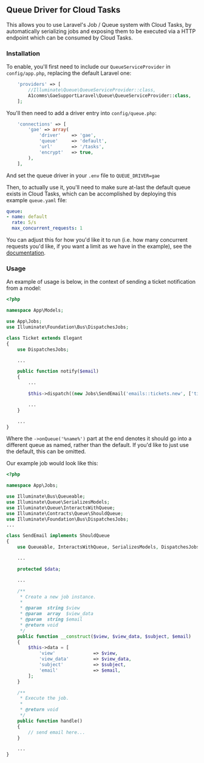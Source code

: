 ## Queue Driver for Cloud Tasks

This allows you to use Laravel's Job / Queue system with Cloud Tasks, by automatically serializing jobs and exposing them to be executed via a HTTP endpoint which can be consumed by Cloud Tasks.

### Installation

To enable, you'll first need to include our `QueueServiceProvider` in `config/app.php`, replacing the default Laravel one:

```php
    'providers' => [
        //Illuminate\Queue\QueueServiceProvider::class,
        A1comms\GaeSupportLaravel\Queue\QueueServiceProvider::class,
    ];
```

You'll then need to add a driver entry into `config/queue.php`:

```php
    'connections' => [
        'gae' => array(
            'driver'    => 'gae',
            'queue'     => 'default',
            'url'       => '/tasks',
            'encrypt'   => true,
        ),
    ],
```

And set the queue driver in your `.env` file to `QUEUE_DRIVER=gae`

Then, to actually use it, you'll need to make sure at-last the default queue exists in Cloud Tasks, which can be accomplished by deploying this example `queue.yaml` file:

```yaml
queue:
- name: default
  rate: 5/s
  max_concurrent_requests: 1
```

You can adjust this for how you'd like it to run (i.e. how many concurrent requests you'd like, if you want a limit as we have in the example), see the [documentation](https://cloud.google.com/appengine/docs/standard/php/config/queueref).

### Usage

An example of usage is below, in the context of sending a ticket notification from a model:

```php
<?php

namespace App\Models;

use App\Jobs;
use Illuminate\Foundation\Bus\DispatchesJobs;

class Ticket extends Elegant
{
    use DispatchesJobs;

    ...

    public function notify($email)
    {
        ...

        $this->dispatch((new Jobs\SendEmail('emails::tickets.new', ['ticket_id' => $this->ticket_id], 'New Ticket', $email))->onQueue('tickets-notify'));

        ...
    }

    ...
}
```

Where the `->onQueue('%name%')` part at the end denotes it should go into a different queue as named, rather than the default. If you'd like to just use the default, this can be omitted.

Our example job would look like this:

```php
<?php

namespace App\Jobs;

use Illuminate\Bus\Queueable;
use Illuminate\Queue\SerializesModels;
use Illuminate\Queue\InteractsWithQueue;
use Illuminate\Contracts\Queue\ShouldQueue;
use Illuminate\Foundation\Bus\DispatchesJobs;
...

class SendEmail implements ShouldQueue
{
    use Queueable, InteractsWithQueue, SerializesModels, DispatchesJobs;

    ...

    protected $data;

    ...

    /**
     * Create a new job instance.
     *
     * @param  string $view
     * @param  array  $view_data
     * @param  string $email
     * @return void
     */
    public function __construct($view, $view_data, $subject, $email)
    {
        $this->data = [
            'view'              => $view,
            'view_data'         => $view_data,
            'subject'           => $subject,
            'email'             => $email,
        ];
    }

    /**
     * Execute the job.
     *
     * @return void
     */
    public function handle()
    {
        // send email here...
    }

    ...
}
```